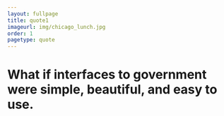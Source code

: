 ```yaml
---
layout: fullpage
title: quote1
imageurl: img/chicago_lunch.jpg
order: 1
pagetype: quote
---
```



What if interfaces to government were simple, beautiful, and easy to use.
================
